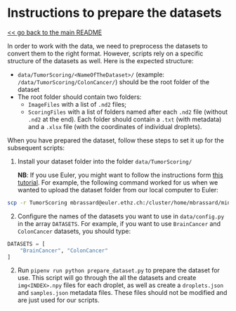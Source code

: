 # Instructions to prepare the datasets
[<< go back to the main README](../README.md)

In order to work with the data, we need to preprocess the datasets to convert them to the right format. However, scripts rely on a specific structure of the datasets as well. Here is the expected structure:
- `data/TumorScoring/<NameOfTheDataset>/` (example: `/data/TumorScoring/ColonCancer/`) should be the root folder of the dataset
- The root folder should contain two folders: 
    - `ImageFiles` with a list of `.nd2` files;
    - `ScoringFiles` with a list of folders named after each `.nd2` file (without `.nd2` at the end). Each folder should contain a `.txt` (with metadata) and a `.xlsx` file (with the coordinates of individual droplets).

When you have prepared the dataset, follow these steps to set it up for the subsequent scripts:

1. Install your dataset folder into the folder `data/TumorScoring/`

    **NB**: If you use Euler, you might want to follow the instructions form [this tutorial](https://scicomp.ethz.ch/wiki/Storage_and_data_transfer). For example, the following command worked for us when we wanted to upload the dataset folder from our local computer to Euler: 
```bash
scp -r TumorScoring mbrassard@euler.ethz.ch:/cluster/home/mbrassard/mini-tumors/data/
```
2. Configure the names of the datasets you want to use in `data/config.py` in the array `DATASETS`. For example, if you want to use `BrainCancer` and `ColonCancer` datasets, you should type:
```python
DATASETS = [
    "BrainCancer", "ColonCancer"
]
```
2. Run `pipenv run python prepare_dataset.py` to prepare the dataset for use. This script will go through the all the datasets and create `img<INDEX>.npy` files for each droplet, as well as create a `droplets.json` and `samples.json` metadata files. These files should not be modified and are just used for our scripts.